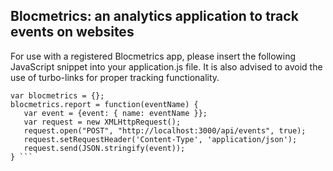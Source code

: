 ## Blocmetrics: an analytics application to track events on websites

For use with a registered Blocmetrics app, please insert the following JavaScript snippet into your application.js file. It is also advised to avoid the use of turbo-links for proper tracking functionality.

```
var blocmetrics = {};
blocmetrics.report = function(eventName) {
   var event = {event: { name: eventName }};
   var request = new XMLHttpRequest();
   request.open("POST", "http://localhost:3000/api/events", true);
   request.setRequestHeader('Content-Type', 'application/json');
   request.send(JSON.stringify(event));
} ```
